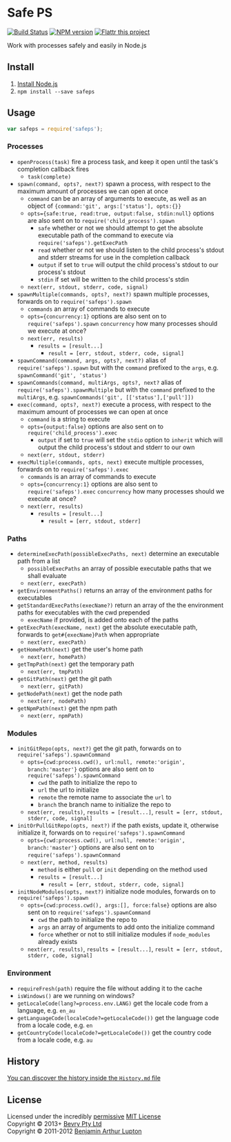 # Safe PS

[![Build Status](https://secure.travis-ci.org/bevry/safeps.png?branch=master)](http://travis-ci.org/bevry/safeps)
[![NPM version](https://badge.fury.io/js/safeps.png)](https://npmjs.org/package/safeps)
[![Flattr this project](https://raw.github.com/balupton/flattr-buttons/master/badge-89x18.gif)](http://flattr.com/thing/344188/balupton-on-Flattr)

Work with processes safely and easily in Node.js



## Install

1. [Install Node.js](http://bevry.me/node/install)
2. `npm install --save safeps`



## Usage

``` javascript
var safeps = require('safeps');
```

### Processes

- `openProcess(task)` fire a process task, and keep it open until the task's completion callback fires
	- `task(complete)`
- `spawn(command, opts?, next?)` spawn a process, with respect to the maximum amount of processes we can open at once
	- `command` can be an array of arguments to execute, as well as an object of `{command:'git', args:['status'], opts:{}}`
	- `opts={safe:true, read:true, output:false, stdin:null}` options are also sent on to `require('child_process').spawn`
		- `safe` whether or not we should attempt to get the absolute executable path of the command to execute via `require('safeps').getExecPath`
		- `read` whether or not we should listen to the child process's stdout and stderr streams for use in the completion callback
		- `output` if set to `true` will output the child process's stdout to our process's stdout
		- `stdin` if set will be written to the child process's stdin
	- `next(err, stdout, stderr, code, signal)`
- `spawnMultiple(commands, opts?, next?)` spawn multiple processes, forwards on to `require('safeps').spawn`
	- `commands` an array of commands to execute
	- `opts={concurrency:1}` options are also sent on to `require('safeps').spawn`
		`concurrency` how many processes should we execute at once?
	- `next(err, results)`
		- `results = [result...]`
			- `result = [err, stdout, stderr, code, signal]`
- `spawnCommand(command, args, opts?, next?)` alias of `require('safeps').spawn` but with the `command` prefixed to the `args`, e.g. `spawnCommand('git', 'status')`
- `spawnCommands(command, multiArgs, opts?, next?` alias of `require('safeps').spawnMultiple` but with the `command` prefixed to the `multiArgs`, e.g. `spawnCommands('git', [['status'],['pull']])`
- `exec(command, opts?, next?)` execute a process, with respect to the maximum amount of processes we can open at once
	- `command` is a string to execute
	- `opts={output:false}` options are also sent on to `require('child_process').exec`
		- `output` if set to `true` will set the `stdio` option to `inherit` which will output the child process's stdout and stderr to our own
	- `next(err, stdout, stderr)`
- `execMultiple(commands, opts, next)` execute multiple processes, forwards on to `require('safeps').exec`
	- `commands` is an array of commands to execute
	- `opts={concurrency:1}` options are also sent to `require('safeps').exec`
		`concurrency` how many processes should we execute at once?
	- `next(err, results)`
		- `results = [result...]`
			- `result = [err, stdout, stderr]`


### Paths

- `determineExecPath(possibleExecPaths, next)` determine an executable path from a list
	- `possibleExecPaths` an array of possible executable paths that we shall evaluate
	- `next(err, execPath)`
- `getEnvironmentPaths()` returns an array of the environment paths for executables
- `getStandardExecPaths(execName?)` return an array of the the environment paths for executables with the cwd prepended
	- `execName` if provided, is added onto each of the paths
- `getExecPath(execName, next)` get the absolute executable path, forwards to `get#{execName}Path` when appropriate
	- `next(err, execPath)`
- `getHomePath(next)` get the user's home path
	- `next(err, homePath)`
- `getTmpPath(next)` get the temporary path
	- `next(err, tmpPath)`
- `getGitPath(next)` get the git path
	- `next(err, gitPath)`
- `getNodePath(next)` get the node path
	- `next(err, nodePath)`
- `getNpmPath(next)` get the npm path
	- `next(err, npmPath)`


### Modules

- `initGitRepo(opts, next?)` get the git path, forwards on to `require('safeps').spawnCommand`
	- `opts={cwd:process.cwd(), url:null, remote:'origin', branch:'master'}` options are also sent on to `require('safeps').spawnCommand`
		- `cwd` the path to initialize the repo to
		- `url` the url to initialize
		- `remote` the remote name to associate the `url` to
		- `branch` the branch name to initialize the repo to
	- `next(err, results)`, `results = [result...]`, `result = [err, stdout, stderr, code, signal]`
- `initOrPullGitRepo(opts, next?)` if the path exists, update it, otherwise initialize it, forwards on to `require('safeps').spawnCommand`
	- `opts={cwd:process.cwd(), url:null, remote:'origin', branch:'master'}` options are also sent on to `require('safeps').spawnCommand`
	- `next(err, method, results)`
		- `method` is either `pull` or `init` depending on the method used
		- `results = [result...]`
			- `result = [err, stdout, stderr, code, signal]`
- `initNodeModules(opts, next?)` initialize node modules, forwards on to `require('safeps').spawn`
	- `opts={cwd:process.cwd(), args:[], force:false}` options are also sent on to `require('safeps').spawnCommand`
		- `cwd` the path to initialize the repo to
		- `args` an array of arguments to add onto the initialize command
		- `force` whether or not to still initialize modules if `node_modules` already exists
	- `next(err, results)`, `results = [result...]`, `result = [err, stdout, stderr, code, signal]`


### Environment

- `requireFresh(path)` require the file without adding it to the cache
- `isWindows()` are we running on windows?
- `getLocaleCode(lang?=process.env.LANG)` get the locale code from a language, e.g. `en_au`
- `getLanguageCode(localeCode?=getLocaleCode())` get the language code from a locale code, e.g. `en`
- `getCountryCode(localeCode?=getLocaleCode())` get the country code from a locale code, e.g. `au`



## History
[You can discover the history inside the `History.md` file](https://github.com/bevry/safeps/blob/master/History.md#files)



## License
Licensed under the incredibly [permissive](http://en.wikipedia.org/wiki/Permissive_free_software_licence) [MIT License](http://creativecommons.org/licenses/MIT/)
<br/>Copyright © 2013+ [Bevry Pty Ltd](http://bevry.me)
<br/>Copyright © 2011-2012 [Benjamin Arthur Lupton](http://balupton.com)
